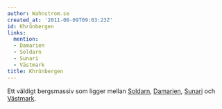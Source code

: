 ```yaml
---
author: Wahnstrom.se
created_at: '2011-08-09T09:03:23Z'
id: Khrûnbergen
links:
  mention:
  - Damarien
  - Soldarn
  - Sunari
  - Västmark
title: Khrûnbergen
---
```


Ett väldigt bergsmassiv som ligger mellan [Soldarn], [Damarien], [Sunari] och [Västmark].

  [Soldarn]: Soldarn
  [Damarien]: Damarien
  [Sunari]: Sunari
  [Västmark]: Västmark